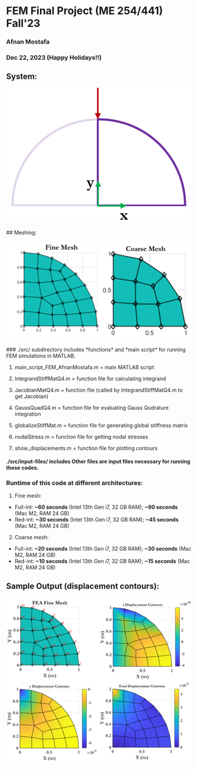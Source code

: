 # FEM Final Project (ME 254/441) Fall'23
### Afnan Mostafa
### Dec 22, 2023 (Happy Holidays!!)

## System:
<p align="center">
<img src="https://github.com/afnanmostafa/Finite-Elements-ME254/blob/4d8d06c460e71bf6c80f29a5d0b168ad7df5b5fe/figures/pro1.png" alt="system" width="600"/>
</p>
## Meshing:
<p align="center">
<img src="https://github.com/afnanmostafa/Finite-Elements-ME254/blob/b8b44e4284e439990dc749d78de22d6751afccc0/figures/model.png" alt="meshing" width="600"/>
</p>
### ./src/ subdirectory includes *functions* and *main script* for running FEM simulations in MATLAB.


1. main_script_FEM_AfnanMostafa.m	= 	main MATLAB script

2. IntegrandStiffMatQ4.m		=	function file for calculating integrand

3. JacobianMatQ4.m			=	function file (called by IntegrandStiffMatQ4.m to get Jacobian)

4. GaussQuadQ4.m			=	function file for evaluating Gauss Qudrature integration

5. globalizeStiffMat.m			=	function file for generating global stiffness matrix
		
6. nodalStress.m			=	function file for getting nodal stresses

7. show_displacements.m			=	function file for plotting contours


#### ./src/input-files/ includes Other files are input files necessary for running these codes.

### __Runtime of this code at different architectures:__

1. Fine mesh:	
* Full-int: 	**~60 seconds** (Intel 13th Gen i7, 32 GB RAM);	**~90 seconds** (Mac M2, RAM 24 GB)
* Red-int: 	**~30 seconds** (Intel 13th Gen i7, 32 GB RAM);	**~45 seconds** (Mac M2, RAM 24 GB)

2. Coarse mesh:
* Full-int: 	 **~20 seconds** (Intel 13th Gen i7, 32 GB RAM); **~30 seconds** (Mac M2, RAM 24 GB)
* Red-int: 	 **~10 seconds** (Intel 13th Gen i7, 32 GB RAM); **~15 seconds** (Mac M2, RAM 24 GB)


## Sample Output (displacement contours):
![disp-fine](https://github.com/afnanmostafa/Finite-Elements-ME254/blob/a5be71b8df82a2dcf2b68bcd44262b46dc5f66e6/figures/f-s-d.png)

